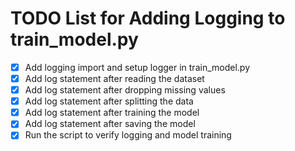 # TODO List for Adding Logging to train_model.py

- [x] Add logging import and setup logger in train_model.py
- [x] Add log statement after reading the dataset
- [x] Add log statement after dropping missing values
- [x] Add log statement after splitting the data
- [x] Add log statement after training the model
- [x] Add log statement after saving the model
- [x] Run the script to verify logging and model training
